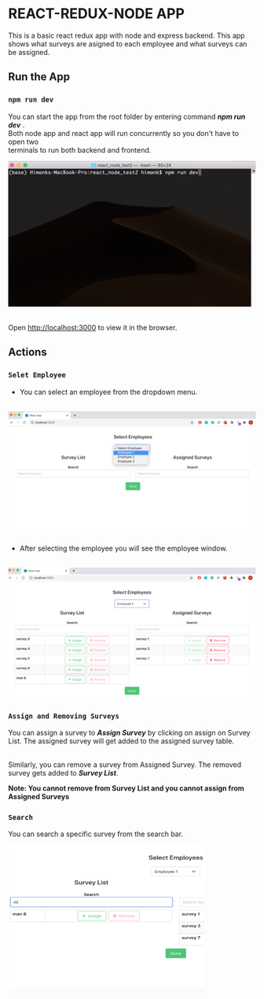 # REACT-REDUX-NODE APP

This is a basic react redux app with node and express backend. This app shows what surveys are asigned to each employee and what surveys can be assigned.

## Run the App

### `npm run dev`

You can start the app from the root folder by entering command ***npm run dev***
.<br/> Both node app and react app will run concurrently so you don't have to open two<br/> terminals to run both backend and frontend.

![run command](assets/run_command.png)<br/> <br/>

Open [http://localhost:3000](http://localhost:3000) to view it in the browser.


## Actions

### `Selet Employee`

* You can select an employee from the dropdown menu.<br/><br/>

![select employee](assets/select_emp.png)

* After selecting the employee you will see the employee window. <br/><br/>

![selected employee](assets/selected.png)

### `Assign and Removing Surveys`

You can assign a survey to ***Assign Survey*** by clicking on
assign on Survey List. The assigned survey will get added to the
assigned survey table.<br/> <br/>

Similarly, you can remove a survey from Assigned Survey. The removed
survey gets added to ***Survey List***.

**Note: You cannot remove from Survey List and you cannot assign from Assigned Surveys**


### `Search`

You can search a specific survey from the search bar.

<!-- ![selected employee](assets/search.png = 200x100) -->
<img src="/assets/search.png"  width="400" height="300">


